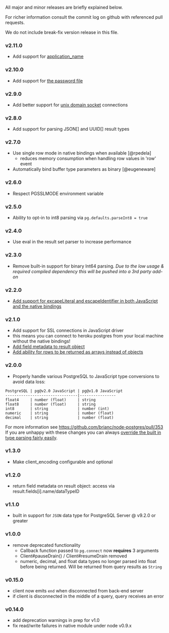 All major and minor releases are briefly explained below.

For richer information consult the commit log on github with referenced pull requests.

We do not include break-fix version release in this file.

### v2.11.0
- Add support for [application_name](https://github.com/brianc/node-postgres/pull/497)

### v2.10.0
- Add support for [the password file](http://www.postgresql.org/docs/9.3/static/libpq-pgpass.html)

### v2.9.0
- Add better support for [unix domain socket](https://github.com/brianc/node-postgres/pull/487) connections

### v2.8.0
- Add support for parsing JSON[] and UUID[] result types

### v2.7.0
- Use single row mode in native bindings when available [@rpedela]
  - reduces memory consumption when handling row values in 'row' event
- Automatically bind buffer type parameters as binary [@eugeneware]

### v2.6.0
- Respect PGSSLMODE environment variable

### v2.5.0
- Ability to opt-in to int8 parsing via `pg.defaults.parseInt8 = true`

### v2.4.0
- Use eval in the result set parser to increase performance

### v2.3.0
- Remove built-in support for binary Int64 parsing.
_Due to the low usage & required compiled dependency this will be pushed into a 3rd party add-on_

### v2.2.0
- [Add support for excapeLiteral and escapeIdentifier in both JavaScript and the native bindings](https://github.com/brianc/node-postgres/pull/396)

### v2.1.0
- Add support for SSL connections in JavaScript driver
 - this means you can connect to heroku postgres from your local machine without the native bindings!
- [Add field metadata to result object](https://github.com/brianc/node-postgres/blob/master/test/integration/client/row-description-on-results-tests.js)
- [Add ability for rows to be returned as arrays instead of objects](https://github.com/brianc/node-postgres/blob/master/test/integration/client/results-as-array-tests.js)

### v2.0.0

- Properly handle various PostgreSQL to JavaScript type conversions to avoid data loss:

```
PostgreSQL | pg@v2.0 JavaScript | pg@v1.0 JavaScript
--------------------------------|----------------
float4     | number (float)     | string
float8     | number (float)     | string
int8       | string             | number (int)
numeric    | string             | number (float)
decimal    | string             | number (float)
```

For more information see https://github.com/brianc/node-postgres/pull/353
If you are unhappy with these changes you can always [override the built in type parsing fairly easily](https://github.com/brianc/node-pg-parse-float). 

### v1.3.0

- Make client_encoding configurable and optional

### v1.2.0

- return field metadata on result object: access via result.fields[i].name/dataTypeID

### v1.1.0

- built in support for `JSON` data type for PostgreSQL Server @ v9.2.0 or greater

### v1.0.0

- remove deprecated functionality
  - Callback function passed to `pg.connect` now __requires__ 3 arguments
  - Client#pauseDrain() / Client#resumeDrain removed
  - numeric, decimal, and float data types no longer parsed into float before being returned. Will be returned from query results as `String`

### v0.15.0

- client now emits `end` when disconnected from back-end server
- if client is disconnected in the middle of a query, query receives an error

### v0.14.0

- add deprecation warnings in prep for v1.0
- fix read/write failures in native module under node v0.9.x
